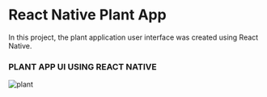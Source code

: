 # React Native Plant App

In this project, the plant application user interface was created using React Native. 
### PLANT APP UI USING REACT NATIVE

![plant](https://github.com/cigdemkatircioglu/RN-Plant-App/assets/128975102/b653643f-b7a4-4f56-aeee-7e8a1e36b5d3)
